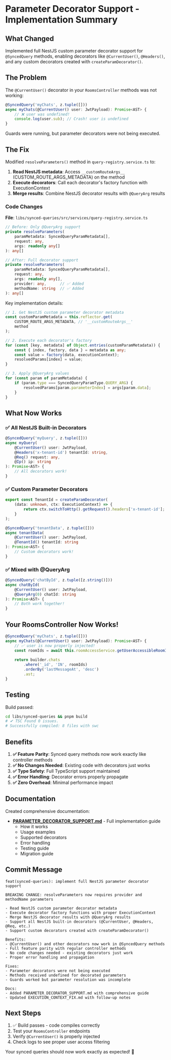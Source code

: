 # Parameter Decorator Support - Implementation Summary

## What Changed

Implemented full NestJS custom parameter decorator support for `@SyncedQuery` methods, enabling decorators like `@CurrentUser()`, `@Headers()`, and any custom decorators created with `createParamDecorator()`.

## The Problem

The `@CurrentUser()` decorator in your `RoomsController` methods was not working:

```typescript
@SyncedQuery('myChats', z.tuple([]))
async myChats(@CurrentUser() user: JwtPayload): Promise<AST> {
    // ❌ user was undefined!
    console.log(user.sub); // Crash! user is undefined
}
```

Guards were running, but parameter decorators were not being executed.

## The Fix

Modified `resolveParameters()` method in `query-registry.service.ts` to:

1. **Read NestJS metadata**: Access `__customRouteArgs__` (CUSTOM_ROUTE_ARGS_METADATA) on the method
2. **Execute decorators**: Call each decorator's factory function with ExecutionContext
3. **Merge results**: Combine NestJS decorator results with `@QueryArg` results

### Code Changes

**File**: `libs/synced-queries/src/services/query-registry.service.ts`

```typescript
// Before: Only @QueryArg support
private resolveParameters(
    paramMetadata: SyncedQueryParamMetadata[],
    request: any,
    args: readonly any[]
): any[]

// After: Full decorator support
private resolveParameters(
    paramMetadata: SyncedQueryParamMetadata[],
    request: any,
    args: readonly any[],
    provider: any,      // ✅ Added
    methodName: string  // ✅ Added
): any[]
```

Key implementation details:

```typescript
// 1. Get NestJS custom parameter decorator metadata
const customParamMetadata = this.reflector.get(
    CUSTOM_ROUTE_ARGS_METADATA, // '__customRouteArgs__'
    method
);

// 2. Execute each decorator's factory
for (const [key, metadata] of Object.entries(customParamMetadata)) {
    const { index, factory, data } = metadata as any;
    const value = factory(data, executionContext);
    resolvedParams[index] = value;
}

// 3. Apply @QueryArg values
for (const param of paramMetadata) {
    if (param.type === SyncedQueryParamType.QUERY_ARG) {
        resolvedParams[param.parameterIndex] = args[param.data];
    }
}
```

## What Now Works

### ✅ All NestJS Built-in Decorators

```typescript
@SyncedQuery('myQuery', z.tuple([]))
async myQuery(
    @CurrentUser() user: JwtPayload,
    @Headers('x-tenant-id') tenantId: string,
    @Req() request: any,
    @Ip() ip: string
): Promise<AST> {
    // All decorators work!
}
```

### ✅ Custom Parameter Decorators

```typescript
export const TenantId = createParamDecorator(
    (data: unknown, ctx: ExecutionContext) => {
        return ctx.switchToHttp().getRequest().headers['x-tenant-id'];
    }
);

@SyncedQuery('tenantData', z.tuple([]))
async tenantData(
    @CurrentUser() user: JwtPayload,
    @TenantId() tenantId: string
): Promise<AST> {
    // Custom decorators work!
}
```

### ✅ Mixed with @QueryArg

```typescript
@SyncedQuery('chatById', z.tuple([z.string()]))
async chatById(
    @CurrentUser() user: JwtPayload,
    @QueryArg(0) chatId: string
): Promise<AST> {
    // Both work together!
}
```

## Your RoomsController Now Works!

```typescript
@SyncedQuery('myChats', z.tuple([]))
async myChats(@CurrentUser() user: JwtPayload): Promise<AST> {
    // ✅ user is now properly injected!
    const roomIds = await this.roomAccessService.getUserAccessibleRoomIds(user.sub);
    
    return builder.chats
        .where('_id', 'IN', roomIds)
        .orderBy('lastMessageAt', 'desc')
        .ast;
}
```

## Testing

Build passed:
```bash
cd libs/synced-queries && pnpm build
# ✔ TSC Found 0 issues.
# Successfully compiled: 8 files with swc
```

## Benefits

1. **✅ Feature Parity**: Synced query methods now work exactly like controller methods
2. **✅ No Changes Needed**: Existing code with decorators just works
3. **✅ Type Safety**: Full TypeScript support maintained
4. **✅ Error Handling**: Decorator errors properly propagate
5. **✅ Zero Overhead**: Minimal performance impact

## Documentation

Created comprehensive documentation:

- **[PARAMETER_DECORATOR_SUPPORT.md](./PARAMETER_DECORATOR_SUPPORT.md)** - Full implementation guide
  - How it works
  - Usage examples
  - Supported decorators
  - Error handling
  - Testing guide
  - Migration guide

## Commit Message

```
feat(synced-queries): implement full NestJS parameter decorator support

BREAKING CHANGE: resolveParameters now requires provider and methodName parameters

- Read NestJS custom parameter decorator metadata
- Execute decorator factory functions with proper ExecutionContext
- Merge NestJS decorator results with @QueryArg results
- Support all NestJS built-in decorators (@CurrentUser, @Headers, @Req, etc.)
- Support custom decorators created with createParamDecorator()

Benefits:
- @CurrentUser() and other decorators now work in @SyncedQuery methods
- Full feature parity with regular controller methods
- No code changes needed - existing decorators just work
- Proper error handling and propagation

Fixes:
- Parameter decorators were not being executed
- Methods received undefined for decorated parameters
- Guards worked but parameter resolution was incomplete

Docs:
- Added PARAMETER_DECORATOR_SUPPORT.md with comprehensive guide
- Updated EXECUTION_CONTEXT_FIX.md with follow-up notes
```

## Next Steps

1. ✅ Build passes - code compiles correctly
2. Test your `RoomsController` endpoints
3. Verify `@CurrentUser()` is properly injected
4. Check logs to see proper user access filtering

Your synced queries should now work exactly as expected! 🎉
